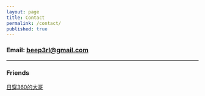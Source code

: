 ```yaml
---
layout: page
title: Contact
permalink: /contact/
published: true
---
```

 
### **Email**: [beep3rl@gmail.com](mailto:beep3rl@gmail.com)

---

### Friends

[日穿360的大哥](www.mr-fk.cn)
